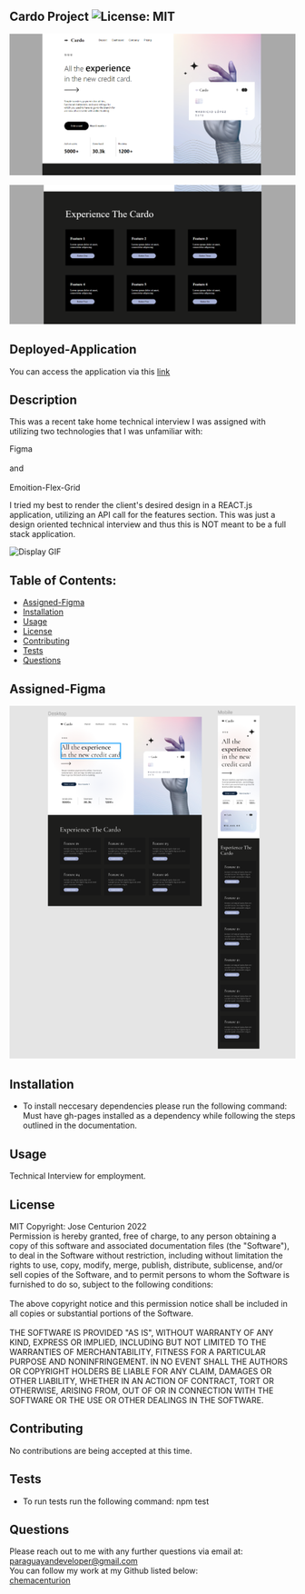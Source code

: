 ## Cardo Project ![License: MIT](https://img.shields.io/badge/License-MIT-yellow.svg)

![SS1](https://github.com/chemacenturion/Cardo-Project/blob/main/project/src/images/Screenshot%20(225).png?raw=true)

![SS2](https://github.com/chemacenturion/Cardo-Project/blob/main/project/src/images/Screenshot%20(226).png?raw=true)

## Deployed-Application
You can access the application via this
[link](https://chemacenturion.github.io/Cardo-Project/)

## Description
This was a recent take home technical interview I was assigned with utilizing two technologies that I was unfamiliar with:

Figma 
<br/>
<br/>
and
<br/>
<br/>
Emoition-Flex-Grid

I tried my best to render the client's desired design in a REACT.js application, utilizing an API call for the features section.
This was just a design oriented technical interview and thus this is NOT meant to be a full stack application.

![Display GIF](https://github.com/chemacenturion/Cardo-Project/blob/main/project/src/images/Cardo%20(3).gif?raw=true)

## Table of Contents:
* [Assigned-Figma](#Assigned-Figma)
* [Installation](#Installation)
* [Usage](#Usage)
* [License](#License)
* [Contributing](#Contributing)
* [Tests](#Tests)
* [Questions](#Questions)

## Assigned-Figma
![Figma](https://github.com/chemacenturion/Cardo-Project/blob/main/project/src/images/clientDraft.png?raw=true)

## Installation
* To install neccesary dependencies please run the following command:
Must have gh-pages installed as a dependency while following the steps outlined in the documentation.

## Usage
Technical Interview for employment.

## License
MIT Copyright: Jose Centurion 2022
<br/>
Permission is hereby granted, free of charge, to any person obtaining a copy of this software and associated documentation files (the "Software"), to deal in the Software without restriction, including without limitation the rights to use, copy, modify, merge, publish, distribute, sublicense, and/or sell copies of the Software, and to permit persons to whom the Software is furnished to do so, subject to the following conditions: <br/> <br/> The above copyright notice and this permission notice shall be included in all copies or substantial portions of the Software. <br/> <br/> THE SOFTWARE IS PROVIDED "AS IS", WITHOUT WARRANTY OF ANY KIND, EXPRESS OR IMPLIED, INCLUDING BUT NOT LIMITED TO THE WARRANTIES OF MERCHANTABILITY, FITNESS FOR A PARTICULAR PURPOSE AND NONINFRINGEMENT. IN NO EVENT SHALL THE AUTHORS OR COPYRIGHT HOLDERS BE LIABLE FOR ANY CLAIM, DAMAGES OR OTHER LIABILITY, WHETHER IN AN ACTION OF CONTRACT, TORT OR OTHERWISE, ARISING FROM, OUT OF OR IN CONNECTION WITH THE SOFTWARE OR THE USE OR OTHER DEALINGS IN THE SOFTWARE.

## Contributing
No contributions are being accepted at this time.

## Tests
* To run tests run the following command:
npm test

## Questions
Please reach out to me with any further questions via email at:
<br/>
paraguayandeveloper@gmail.com
<br/>
You can follow my work at my Github listed below:
<br/>
[chemacenturion](https://github.com/chemacenturion)
